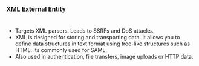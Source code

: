 ### XML External Entity
#
* Targets XML parsers. Leads to SSRFs and DoS attacks.
* XML is designed for storing and transporting data. It allows you to define data
  structures in text format using tree-like structures such as HTML. Its commonly used for SAML.
* Also used in authentication, file transfers, image uploads or HTTP data.
